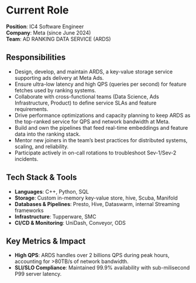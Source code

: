 # Current Role

**Position**: IC4 Software Engineer  
**Company**: Meta (since June 2024)  
**Team**: AD RANKING DATA SERVICE (ARDS)

## Responsibilities
- Design, develop, and maintain ARDS, a key-value storage service supporting ads delivery at Meta Ads.
- Ensure ultra-low latency and high QPS (queries per second) for feature fetches used by ranking systems.
- Collaborate with cross-functional teams (Data Science, Ads Infrastructure, Product) to define service SLAs and feature requirements.
- Drive performance optimizations and capacity planning to keep ARDS as the top-ranked service for QPS and network bandwidth at Meta.
- Build and own the pipelines that feed real-time embeddings and feature data into the ranking stack.
- Mentor new joiners in the team’s best practices for distributed systems, scaling, and reliability.
- Participate actively in on-call rotations to troubleshoot Sev-1/Sev-2 incidents.

## Tech Stack & Tools
- **Languages**: C++, Python, SQL
- **Storage**: Custom in-memory key-value store, hive, Scuba, Manifold
- **Databases & Pipelines**: Presto, Hive, Dataswarm, internal Streaming frameworks
- **Infrastructure**: Tupperware, SMC
- **CI/CD & Monitoring**: UniDash, Conveyor, ODS

## Key Metrics & Impact
- **High QPS**: ARDS handles over 2 billions QPS during peak hours, accounting for >80TB/s of network bandwidth.
- **SLI/SLO Compliance**: Maintained 99.9% availability with sub-milisecond P99 server latency.